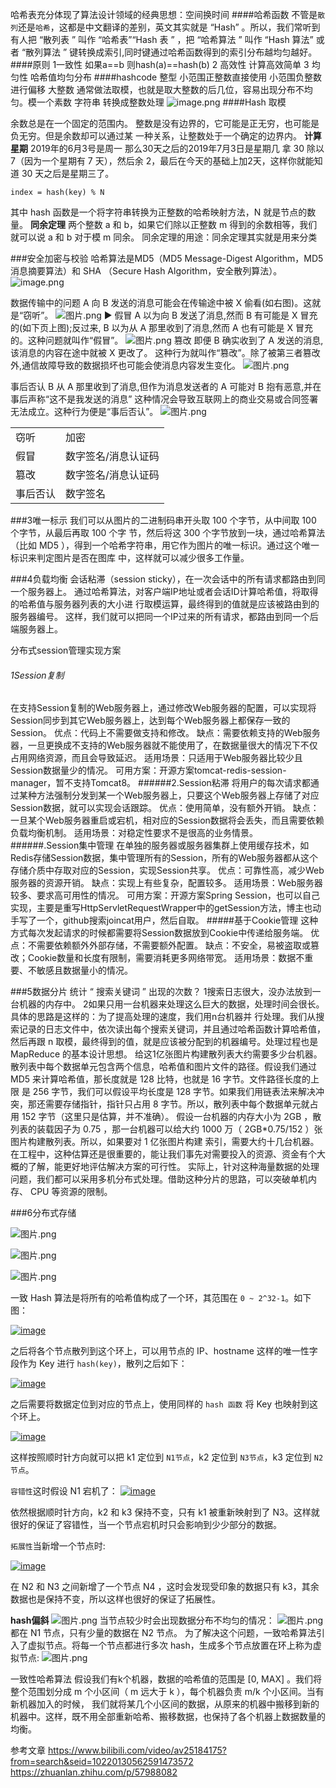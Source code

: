 哈希表充分体现了算法设计领域的经典思想：空间换时间
####哈希函数
不管是`散列`还是`哈希`，这都是中文翻译的差别，英文其实就是 “Hash” 。所以，我们常听到有人把 “散列表 ” 叫作 “哈希表”“Hash 表 ” ，把 “哈希算法 ” 叫作 “Hash 算法” 或者 “散列算法 ”
键转换成索引,同时键通过哈希函数得到的索引分布越均匀越好。
####原则
1一致性 如果a==b 则hash(a)==hash(b)
2 高效性 计算高效简单
3 均匀性 哈希值均匀分布
####hashcode
整型
小范围正整数直接使用
小范围负整数进行偏移
大整数
通常做法取模，也就是取大整数的后几位，容易出现分布不均匀。模一个素数
字符串
转换成整数处理
![image.png](https://upload-images.jianshu.io/upload_images/143845-d9dd895c8e3360e8.png?imageMogr2/auto-orient/strip%7CimageView2/2/w/1240)
####Hash 取模

余数总是在一个固定的范围内。
整数是没有边界的，它可能是正无穷，也可能是负无穷。但是余数却可以通过某 一种关系，让整数处于一个确定的边界内。
**计算星期**
2019年的6月3号是周一 那么30天之后的2019年7月3日是星期几
拿 30 除以 7（因为一个星期有 7 天），然后余 2，最后在今天的基础上加2天，这样你就能知道 30 天之后是星期三了。
```
index = hash(key) % N
```
其中 hash 函数是一个将字符串转换为正整数的哈希映射方法，N 就是节点的数量。
**同余定理**
两个整数 a 和 b，如果它们除以正整数 m 得到的余数相等，我们就可以说 a 和 b 对于模 m 同余。
同余定理的用途：同余定理其实就是用来分类

###安全加密与校验
哈希算法是MD5（MD5 Message-Digest Algorithm，MD5 消息摘要算法）和 SHA （Secure Hash Algorithm，安全散列算法）。
![image.png](https://upload-images.jianshu.io/upload_images/143845-c2725eee79e52988.png?imageMogr2/auto-orient/strip%7CimageView2/2/w/1240)

数据传输中的问题
A 向 B 发送的消息可能会在传输途中被 X 偷看(如右图)。这就是“窃听”。
![图片.png](https://upload-images.jianshu.io/upload_images/143845-49355b452a2588d5.png?imageMogr2/auto-orient/strip%7CimageView2/2/w/1240)
▶ 假冒
A 以为向 B 发送了消息,然而 B 有可能是 X 冒充的(如下页上图);反过来, B 以为从 A
那里收到了消息,然而 A 也有可能是 X 冒充的。这种问题就叫作“假冒”。
![图片.png](https://upload-images.jianshu.io/upload_images/143845-42dab8d9ee9a1faa.png?imageMogr2/auto-orient/strip%7CimageView2/2/w/1240)
 篡改
即便 B 确实收到了 A 发送的消息,该消息的内容在途中就被 X 更改了。
这种行为就叫作“篡改”。除了被第三者篡改外,通信故障导致的数据损坏也可能会使消息内容发生变化。
![图片.png](https://upload-images.jianshu.io/upload_images/143845-a62a4959f1dcf979.png?imageMogr2/auto-orient/strip%7CimageView2/2/w/1240)

事后否认
B 从 A 那里收到了消息,但作为消息发送者的 A 可能对 B 抱有恶意,并在事后声称“这不是我发送的消息”
这种情况会导致互联网上的商业交易或合同签署无法成立。这种行为便是“事后否认”。
![图片.png](https://upload-images.jianshu.io/upload_images/143845-fa6829f7d5600d11.png?imageMogr2/auto-orient/strip%7CimageView2/2/w/1240)

|||
|---|---|
|窃听|加密|
|假冒|数字签名/消息认证码|
|篡改|数字签名/消息认证码|
|事后否认|数字签名|

###3唯一标示
我们可以从图片的二进制码串开头取 100 个字节，从中间取 100 个字节，从最后再取 100 个字 节，然后将这 300 个字节放到一块，通过哈希算法（比如 MD5 ），得到一个哈希字符串，用它作为图片的唯一标识。通过这个唯一标识来判定图片是否在图库 中，这样就可以减少很多工作量。

###4负载均衡
会话粘滞（session sticky），在一次会话中的所有请求都路由到同一个服务器上。
通过哈希算法，对客户端IP地址或者会话ID计算哈希值，将取得的哈希值与服务器列表的大小进 行取模运算，最终得到的值就是应该被路由到的服务器编号。 这样，我们就可以把同一个IP过来的所有请求，都路由到同一个后端服务器上。

分布式session管理实现方案
###### 1Session复制
在支持Session复制的Web服务器上，通过修改Web服务器的配置，可以实现将Session同步到其它Web服务器上，达到每个Web服务器上都保存一致的Session。
优点：代码上不需要做支持和修改。
缺点：需要依赖支持的Web服务器，一旦更换成不支持的Web服务器就不能使用了，在数据量很大的情况下不仅占用网络资源，而且会导致延迟。
适用场景：只适用于Web服务器比较少且Session数据量少的情况。
可用方案：开源方案tomcat-redis-session-manager，暂不支持Tomcat8。
######2.Session粘滞
将用户的每次请求都通过某种方法强制分发到某一个Web服务器上，只要这个Web服务器上存储了对应Session数据，就可以实现会话跟踪。
优点：使用简单，没有额外开销。
缺点：一旦某个Web服务器重启或宕机，相对应的Session数据将会丢失，而且需要依赖负载均衡机制。
适用场景：对稳定性要求不是很高的业务情景。
######.Session集中管理
在单独的服务器或服务器集群上使用缓存技术，如Redis存储Session数据，集中管理所有的Session，所有的Web服务器都从这个存储介质中存取对应的Session，实现Session共享。
优点：可靠性高，减少Web服务器的资源开销。
缺点：实现上有些复杂，配置较多。
适用场景：Web服务器较多、要求高可用性的情况。
可用方案：开源方案Spring Session，也可以自己实现，主要是重写HttpServletRequestWrapper中的getSession方法，博主也动手写了一个，github搜索joincat用户，然后自取。
#####基于Cookie管理
这种方式每次发起请求的时候都需要将Session数据放到Cookie中传递给服务端。
优点：不需要依赖额外外部存储，不需要额外配置。
缺点：不安全，易被盗取或篡改；Cookie数量和长度有限制，需要消耗更多网络带宽。
适用场景：数据不重要、不敏感且数据量小的情况。


###5数据分片
统计 “ 搜索关键词 ” 出现的次数？
1搜索日志很大，没办法放到一台机器的内存中。
2如果只用一台机器来处理这么巨大的数据，处理时间会很长。
具体的思路是这样的：为了提高处理的速度，我们用n台机器并 行处理。我们从搜索记录的日志文件中，依次读出每个搜索关键词，并且通过哈希函数计算哈希值，然后再跟 n 取模，最终得到的值，就是应该被分配到的机器编号。处理过程也是MapReduce 的基本设计思想。
给这1亿张图片构建散列表大约需要多少台机器。 
散列表中每个数据单元包含两个信息，哈希值和图片文件的路径。假设我们通过 MD5 来计算哈希值，那长度就是 128 比特，也就是 16 字节。文件路径长度的上限 是 256 字节，我们可以假设平均长度是 128 字节。如果我们用链表法来解决冲突，那还需要存储指针，指针只占用 8 字节。所以，散列表中每个数据单元就占 用 152 字节（这里只是估算，并不准确）。 假设一台机器的内存大小为 2GB ，散列表的装载因子为 0.75 ，那一台机器可以给大约 1000 万（ 2GB*0.75/152 ）张图片构建散列表。所以，如果要对 1 亿张图片构建 索引，需要大约十几台机器。在工程中，这种估算还是很重要的，能让我们事先对需要投入的资源、资金有个大概的了解，能更好地评估解决方案的可行性。 实际上，针对这种海量数据的处理问题，我们都可以采用多机分布式处理。借助这种分片的思路，可以突破单机内存、 CPU 等资源的限制。

###6分布式存储

![图片.png](https://upload-images.jianshu.io/upload_images/143845-021ad35596284c0a.png?imageMogr2/auto-orient/strip%7CimageView2/2/w/1240)

![图片.png](https://upload-images.jianshu.io/upload_images/143845-691cc129ae4fabe1.png?imageMogr2/auto-orient/strip%7CimageView2/2/w/1240)

![图片.png](https://upload-images.jianshu.io/upload_images/143845-7ca3c0eaa0017ef7.png?imageMogr2/auto-orient/strip%7CimageView2/2/w/1240)

一致 Hash 算法是将所有的哈希值构成了一个环，其范围在 `0 ~ 2^32-1`。如下图：

[![image](https://upload-images.jianshu.io/upload_images/143845-aaa0ff612bb38b21.jpg?imageMogr2/auto-orient/strip%7CimageView2/2/w/1240)](https://i.loli.net/2019/05/08/5cd1b9fe31560.jpg) 

之后将各个节点散列到这个环上，可以用节点的 IP、hostname 这样的唯一性字段作为 Key 进行 `hash(key)`，散列之后如下：

[![image](https://upload-images.jianshu.io/upload_images/143845-6aba4b86055f0588.jpg?imageMogr2/auto-orient/strip%7CimageView2/2/w/1240)](https://i.loli.net/2019/05/08/5cd1ba01ebc22.jpg) 

之后需要将数据定位到对应的节点上，使用同样的 `hash 函数` 将 Key 也映射到这个环上。

[![image](https://upload-images.jianshu.io/upload_images/143845-5c246c4d4e8382ea.jpg?imageMogr2/auto-orient/strip%7CimageView2/2/w/1240)](https://i.loli.net/2019/05/08/5cd1ba05955b9.jpg) 

这样按照顺时针方向就可以把 k1 定位到 `N1节点`，k2 定位到 `N3节点`，k3 定位到 `N2节点`。


 `容错性`这时假设 N1 宕机了：
[![image](https://upload-images.jianshu.io/upload_images/143845-724f0b21d6f0b137.jpg?imageMogr2/auto-orient/strip%7CimageView2/2/w/1240)](https://i.loli.net/2019/05/08/5cd1ba07908f0.jpg) 

依然根据顺时针方向，k2 和 k3 保持不变，只有 k1 被重新映射到了 N3。这样就很好的保证了容错性，当一个节点宕机时只会影响到少少部分的数据。

 `拓展性`当新增一个节点时:

[![image](https://upload-images.jianshu.io/upload_images/143845-23dcd8e65b4a2f64.jpg?imageMogr2/auto-orient/strip%7CimageView2/2/w/1240)](https://i.loli.net/2019/05/08/5cd1ba0c7519c.jpg) 

在 N2 和 N3 之间新增了一个节点 N4 ，这时会发现受印象的数据只有 k3，其余数据也是保持不变，所以这样也很好的保证了拓展性。


**hash偏斜**
![图片.png](https://upload-images.jianshu.io/upload_images/143845-403781dc9dc7ff1a.png?imageMogr2/auto-orient/strip%7CimageView2/2/w/1240)
当节点较少时会出现数据分布不均匀的情况：
![图片.png](https://upload-images.jianshu.io/upload_images/143845-3a10315f9812ed53.png?imageMogr2/auto-orient/strip%7CimageView2/2/w/1240)
都在 N1 节点，只有少量的数据在 N2 节点。
为了解决这个问题，一致哈希算法引入了虚拟节点。将每一个节点都进行多次 hash，生成多个节点放置在环上称为虚拟节点:
![图片.png](https://upload-images.jianshu.io/upload_images/143845-e6680ffcf8be4823.png?imageMogr2/auto-orient/strip%7CimageView2/2/w/1240)


一致性哈希算法
假设我们有k个机器，数据的哈希值的范围是 [0, MAX] 。我们将整个范围划分成 m 个小区间（ m 远大于 k ），每个机器负责 m/k 个小区间。当有新机器加入的时候， 我们就将某几个小区间的数据，从原来的机器中搬移到新的机器中。这样，既不用全部重新哈希、搬移数据，也保持了各个机器上数据数量的均衡。

参考文章
https://www.bilibili.com/video/av25184175?from=search&seid=10220130562591473572
https://zhuanlan.zhihu.com/p/57988082
